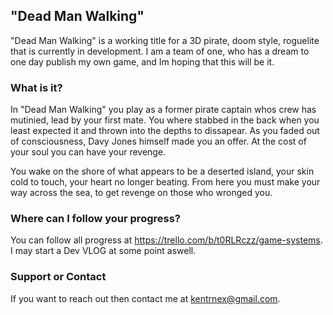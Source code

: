 ## "Dead Man Walking"

"Dead Man Walking" is a working title for a 3D pirate, doom style, roguelite that is currently in development. I am a team of one, who has a dream to one day publish my own game, and Im hoping that this will be it.

### What is it?

In "Dead Man Walking" you play as a former pirate captain whos crew has mutinied, lead by your first mate. You where stabbed in the back when you least expected it and thrown into the depths to dissapear. As you faded out of consciousness, Davy Jones himself made you an offer. At the cost of your soul you can have your revenge. 

You wake on the shore of what appears to be a deserted island, your skin cold to touch, your heart no longer beating. From here you must make your way across the sea, to get revenge on those who wronged you.

### Where can I follow your progress?

You can follow all progress at https://trello.com/b/t0RLRczz/game-systems. I may start a Dev VLOG at some point aswell.

### Support or Contact

If you want to reach out then contact me at kentrnex@gmail.com.
